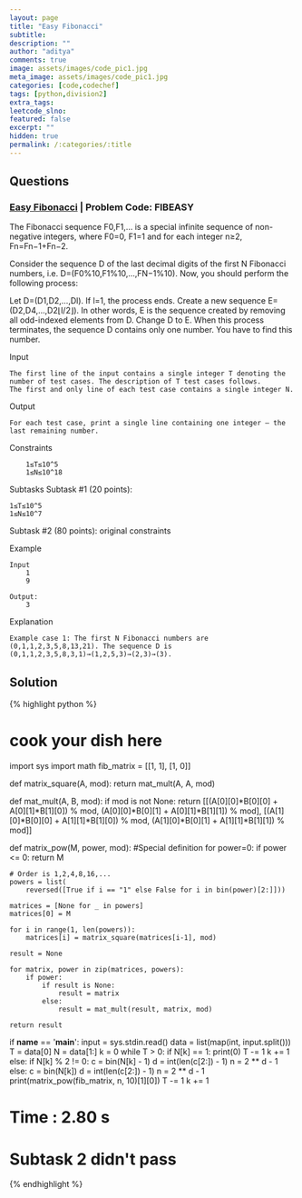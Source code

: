 ```yaml
---
layout: page
title: "Easy Fibonacci"
subtitle: 
description: ""
author: "aditya"
comments: true
image: assets/images/code_pic1.jpg
meta_image: assets/images/code_pic1.jpg
categories: [code,codechef]
tags: [python,division2]
extra_tags: 
leetcode_slno: 
featured: false
excerpt: ""
hidden: true
permalink: /:categories/:title
---
```


## Questions

### [Easy Fibonacci](https://www.codechef.com/SEPT19B/problems/FIBEASY) | Problem Code: FIBEASY


The Fibonacci sequence F0,F1,… is a special infinite sequence of non-negative integers, where F0=0, F1=1 and for each integer n≥2, Fn=Fn−1+Fn−2.

Consider the sequence D of the last decimal digits of the first N Fibonacci numbers, i.e. D=(F0%10,F1%10,…,FN−1%10). Now, you should perform the following process:

Let D=(D1,D2,…,Dl).
If l=1, the process ends.
Create a new sequence E=(D2,D4,…,D2⌊l/2⌋). In other words, E is the sequence created by removing all odd-indexed elements from D.
Change D to E.
When this process terminates, the sequence D contains only one number. You have to find this number.


Input
```
The first line of the input contains a single integer T denoting the number of test cases. The description of T test cases follows.
The first and only line of each test case contains a single integer N.
```

Output
```
For each test case, print a single line containing one integer ― the last remaining number.
```

Constraints
```
    1≤T≤10^5
    1≤N≤10^18
```

Subtasks
Subtask #1 (20 points):

```
1≤T≤10^5
1≤N≤10^7
```

Subtask #2 (80 points): original constraints

Example 

```
Input
    1
    9

Output:
    3
```

Explanation

```
Example case 1: The first N Fibonacci numbers are (0,1,1,2,3,5,8,13,21). The sequence D is (0,1,1,2,3,5,8,3,1)→(1,2,5,3)→(2,3)→(3).
```

## Solution

{% highlight python %}

# cook your dish here
import sys
import math
fib_matrix = [[1, 1],
              [1, 0]]


def matrix_square(A, mod):
    return mat_mult(A, A, mod)


def mat_mult(A, B, mod):
  if mod is not None:
    return [[(A[0][0]*B[0][0] + A[0][1]*B[1][0]) % mod, (A[0][0]*B[0][1] + A[0][1]*B[1][1]) % mod],
            [(A[1][0]*B[0][0] + A[1][1]*B[1][0]) % mod, (A[1][0]*B[0][1] + A[1][1]*B[1][1]) % mod]]


def matrix_pow(M, power, mod):
    #Special definition for power=0:
    if power <= 0:
      return M

    # Order is 1,2,4,8,16,...
    powers = list(
        reversed([True if i == "1" else False for i in bin(power)[2:]]))

    matrices = [None for _ in powers]
    matrices[0] = M

    for i in range(1, len(powers)):
        matrices[i] = matrix_square(matrices[i-1], mod)

    result = None

    for matrix, power in zip(matrices, powers):
        if power:
            if result is None:
                result = matrix
            else:
                result = mat_mult(result, matrix, mod)

    return result


if __name__ == '__main__':
    input = sys.stdin.read()
    data = list(map(int, input.split()))
    T = data[0]
    N = data[1:]
    k = 0
    while T > 0:
        if N[k] == 1:
            print(0)
            T -= 1
            k += 1
        else:
            if N[k] % 2 != 0:
                c = bin(N[k] - 1)
                d = int(len(c[2:]) - 1)
                n = 2 ** d - 1
            else:
                c = bin(N[k])
                d = int(len(c[2:]) - 1)
                n = 2 ** d - 1
            print(matrix_pow(fib_matrix, n, 10)[1][0])
            T -= 1
            k += 1

# Time : 2.80 s
# Subtask 2 didn't pass

{% endhighlight %}